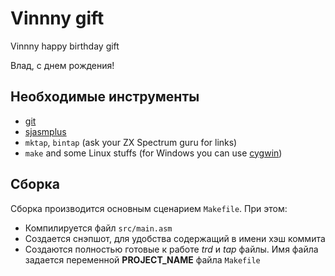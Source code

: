 # Vinnny gift

Vinnny happy birthday gift

Влад, с днем рождения!

## Необходимые инструменты

* [git](https://git-scm.com/)
* [sjasmplus](https://github.com/z00m128/sjasmplus)
* `mktap`, `bintap` (ask your ZX Spectrum guru for links)
* `make` and some Linux stuffs (for Windows you can use [cygwin](https://www.cygwin.com/))

## Сборка 

Сборка производится основным сценарием `Makefile`. При этом:
* Компилируется файл `src/main.asm`
* Создается снэпшот, для удобства содержащий в имени хэш коммита
* Создаются полностью готовые к работе *trd* и *tap* файлы. Имя файла задается переменной **PROJECT_NAME** файла `Makefile`
